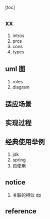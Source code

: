[toc]

## xx

1. intros
2. pros
3. cons
4. types

## uml 图

1. roles
2. diagram

## 适应场景

## 实现过程

## 经典使用举例

1. jdk
2. spring
3. 自使用

## notice

1. 关联的相似 dp

## reference
